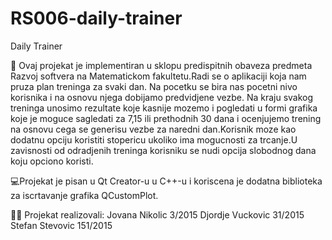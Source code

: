# RS006-daily-trainer
Daily Trainer

💪 Ovaj projekat je implementiran u sklopu predispitnih obaveza predmeta Razvoj softvera na Matematickom fakultetu.Radi se o aplikaciji koja nam pruza plan treninga za svaki dan. Na pocetku se bira nas pocetni nivo korisnika i na osnovu njega dobijamo predvidjene vezbe. Na kraju svakog treninga unosimo rezultate koje kasnije mozemo i pogledati u formi grafika koje je moguce sagledati za 7,15 ili prethodnih 30 dana i ocenjujemo trening na osnovu cega se generisu vezbe za naredni dan.Korisnik moze kao dodatnu opciju koristiti stopericu ukoliko ima mogucnosti za trcanje.U zavisnosti od odradjenih treninga korisniku se nudi opcija slobodnog dana koju opciono koristi.

💻Projekat je pisan u Qt Creator-u u C++-u i koriscena je dodatna biblioteka za iscrtavanje grafika QCustomPlot.

👨‍🎓 Projekat realizovali:
Jovana Nikolic 3/2015
Djordje Vuckovic 31/2015
Stefan Stevovic 151/2015
